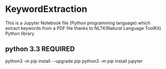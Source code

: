 # KeywordExtraction

This is a Jupyter Notebook file (Python programming language) which extract keywords from a PDF file thanks to NLTK(Natural Language ToolKit) Python library


python 3.3 REQUIRED
-------------------------
python3 -m pip install --upgrade pip
python3 -m pip install jupyter
